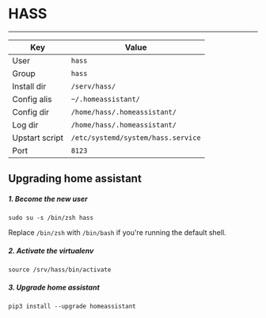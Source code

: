 # HASS
---
|  Key  | Value  |
| --- | --- |
|User| `hass` |
|Group| `hass`|
|Install dir| `/serv/hass/`|
|Config alis| `~/.homeassistant/`
|Config dir| `/home/hass/.homeassistant/`
|Log dir| `/home/hass/.homeassistant/`|
|Upstart script| `/etc/systemd/system/hass.service`|
|Port|`8123`|

## Upgrading home assistant
##### 1. Become the new user
```
sudo su -s /bin/zsh hass
```

Replace `/bin/zsh` with `/bin/bash` if you're running the default shell.
##### 2. Activate the virtualenv
```
source /srv/hass/bin/activate
```
##### 3. Upgrade home assistant
```
pip3 install --upgrade homeassistant
```
